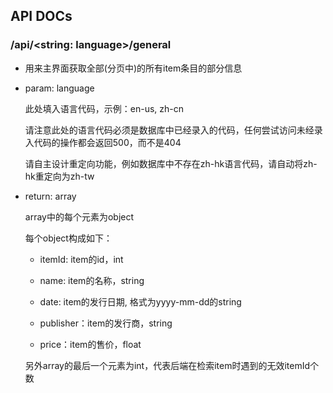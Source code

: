 ## API DOCs

### /api/<string: language>/general

- 用来主界面获取全部(分页中)的所有item条目的部分信息

- param: language

  此处填入语言代码，示例：en-us, zh-cn

  请注意此处的语言代码必须是数据库中已经录入的代码，任何尝试访问未经录入代码的操作都会返回500，而不是404

  请自主设计重定向功能，例如数据库中不存在zh-hk语言代码，请自动将zh-hk重定向为zh-tw

- return: array

  array中的每个元素为object

  每个object构成如下：

  - itemId: item的id，int
  
  - name: item的名称，string
  - date: item的发行日期, 格式为yyyy-mm-dd的string
  - publisher：item的发行商，string
  - price：item的售价，float
  
  另外array的最后一个元素为int，代表后端在检索item时遇到的无效itemId个数